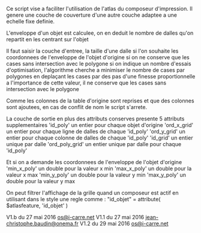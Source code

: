 Ce script vise a faciliter l'utilisation de l'atlas du composeur d'impression.
Il genere une couche de couverture d'une autre couche adaptee a une echelle fixe definie.

L'enveloppe d'un objet est calculee, on en deduit le nombre de dalles qu'on repartit en les centrant sur l'objet

Il faut saisir
   la couche d'entree,
   la taille d'une dalle
   si l'on souhaite les coordonnees de l'enveloppe de l'objet d'origine
   si on ne conserve que les cases sans intersection avec le polygone
   si on indique un nombre d'essais d'optimisation, l'algorithme cherche a minimiser le nombre de cases par polygones
     en deplaçant les cases par des pas d'une finesse proportionnelle a l'importance de cette valeur, il ne conserve que
     les cases sans intersection avec le polygone

Comme les colonnes de la table d'origine sont reprises et que des colonnes sont ajoutees, en cas de conflit de nom
le script s'arrete.

La couche de sortie en plus des attributs conserves presente 5 attributs supplementaires
 'id_poly'       un entier pour chaque objet d'origine
 'ord_x_grid'    un entier pour chaque ligne de dalles de chaque 'id_poly'
 'ord_y_grid'    un entier pour chaque colonne de dalles de chaque 'id_poly'
 'id_grid'       un entier unique par dalle
 'ord_poly_grid' un entier unique par dalle pour chaque 'id_poly'

Et si on a demande les coordonnees de l'enveloppe de l'objet d'origine
 'min_x_poly'    un double pour la valeur x min
 'max_x_poly'    un double pour la valeur x max
 'min_y_poly'    un double pour la valeur y min
 'max_y_poly'    un double pour la valeur y max

On peut filtrer l'affichage de la grille quand un composeur est actif en utilisant dans le style une regle comme :
 "id_objet" = attribute( $atlasfeature, 'id_objet' )

V1.b du 27 mai 2016 os@i-carre.net
V1.1 du 27 mai 2016 jean-christophe.baudin@onema.fr
V1.2 du 29 mai 2016 os@i-carre.net
